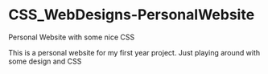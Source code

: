 # CSS_WebDesigns-PersonalWebsite
Personal Website with some nice CSS


This is a personal website for my first year project. Just playing around with some design and CSS
